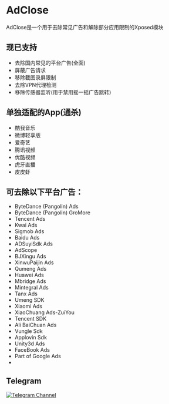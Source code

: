 
# AdClose
AdClose是一个用于去除常见广告和解除部分应用限制的Xposed模块

## 现已支持
- 去除国内常见的平台广告(全面)
- 屏蔽广告请求
- 移除截图录屏限制
- 去除VPN代理检测
- 移除传感器监听(用于禁用摇一摇广告跳转)

## 单独适配的App(通杀)
- 酷我音乐
- 微博轻享版
- 爱奇艺
- 腾讯视频
- 优酷视频
- 虎牙直播
- 皮皮虾


## 可去除以下平台广告：
- ByteDance (Pangolin) Ads
- ByteDance (Pangolin) GroMore
- Tencent Ads
- Kwai Ads
- Sigmob Ads
- Baidu Ads
- ADSuyiSdk Ads
- AdScope
- BJXingu Ads
- XinwuPaijin Ads
- Qumeng Ads
- Huawei Ads
- Mbridge Ads
- Mintegral Ads
- Tanx Ads
- Umeng SDK
- Xiaomi Ads
- XiaoChuang Ads-ZuiYou
- Tencent SDK
- Ali BaiChuan Ads
- Vungle Sdk
- Applovin Sdk
- Unity3d Ads
- FaceBook Ads
- Part of Google Ads
- 
## Telegram
<a href="https://t.me/AdClose"><img alt="Telegram Channel" src="https://img.shields.io/badge/Telegram-@AdClose-blue.svg?logo=telegram"></a>  
